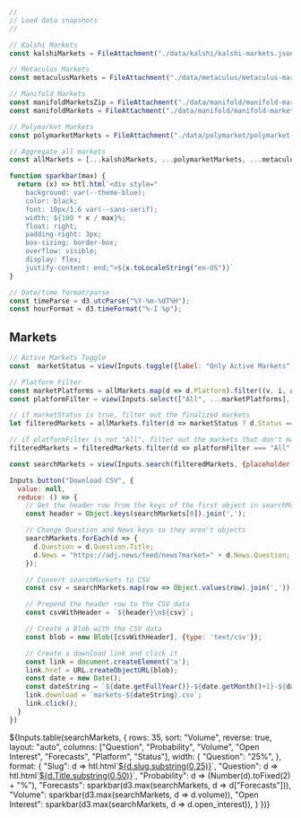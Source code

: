 ```js
//
// Load data snapshots
//

// Kalshi Markets 
const kalshiMarkets = FileAttachment("./data/kalshi/kalshi-markets.json").json();

// Metaculus Markets 
const metaculusMarkets = FileAttachment("./data/metaculus/metaculus-markets.json").json();

// Manifold Markets 
const manifoldMarketsZip = FileAttachment("./data/manifold/manifold-markets.zip").zip();
const manifoldMarkets = FileAttachment("./data/manifold/manifold-markets/markets.json").json();

// Polymarket Markets 
const polymarketMarkets = FileAttachment("./data/polymarket/polymarket-markets.json").json();
```

```js
// Aggregate all markets
const allMarkets = [...kalshiMarkets, ...polymarketMarkets, ...metaculusMarkets, ...manifoldMarkets];
```

```js
function sparkbar(max) {
  return (x) => htl.html`<div style="
    background: var(--theme-blue);
    color: black;
    font: 10px/1.6 var(--sans-serif);
    width: ${100 * x / max}%;
    float: right;
    padding-right: 3px;
    box-sizing: border-box;
    overflow: visible;
    display: flex;
    justify-content: end;">${x.toLocaleString("en-US")}`
}
```

```js
// Date/time format/parse
const timeParse = d3.utcParse("%Y-%m-%dT%H");
const hourFormat = d3.timeFormat("%-I %p");
```

## Markets

```js
// Active Markets Toggle
const  marketStatus = view(Inputs.toggle({label: "Only Active Markets", value: true, description: "Toggle to show only active markets"}));

// Platform Filter
const marketPlatforms = allMarkets.map(d => d.Platform).filter((v, i, a) => a.indexOf(v) === i)
const platformFilter = view(Inputs.select(["All", ...marketPlatforms], {label: "Platforms", value: "All"}));
```

```js
// if marketStatus is true, filter out the finalized markets
let filteredMarkets = allMarkets.filter(d => marketStatus ? d.Status === "active" | d.Status === null : true);

// if platformFilter is not "All", filter out the markets that don't match the platform
filteredMarkets = filteredMarkets.filter(d => platformFilter === "All" ? true : d.Platform === platformFilter);

const searchMarkets = view(Inputs.search(filteredMarkets, {placeholder: "Search markets…"}));
```

```js
Inputs.button("Download CSV", {
  value: null,
  reduce: () => {
    // Get the header row from the keys of the first object in searchMarkets
    const header = Object.keys(searchMarkets[0]).join(',');

    // Change Question and News keys so they aren't objects 
    searchMarkets.forEach(d => {
      d.Question = d.Question.Title;
      d.News = "https://adj.news/feed/news?market=" + d.News.Question;
    });

    // Convert searchMarkets to CSV
    const csv = searchMarkets.map(row => Object.values(row).join(',')).join('\n');

    // Prepend the header row to the CSV data
    const csvWithHeader = `${header}\n${csv}`;

    // Create a Blob with the CSV data
    const blob = new Blob([csvWithHeader], {type: 'text/csv'});

    // Create a download link and click it
    const link = document.createElement('a');
    link.href = URL.createObjectURL(blob);
    const date = new Date();
    const dateString = `${date.getFullYear()}-${date.getMonth()+1}-${date.getDate()}`;
    link.download = `markets-${dateString}.csv`;
    link.click();
  }
})
```

<div class="table-responsive">
  <div class="card" style="padding: 0;">
    ${Inputs.table(searchMarkets, {
      rows: 35, 
      sort: "Volume", 
      reverse: true,
      layout: "auto",
      columns: ["Question", "Probability", "Volume", "Open Interest", "Forecasts", "Platform", "Status"],
      width: {
        "Question": "25%",
      },
      format: {
        "Slug": d => htl.html`<a href="${d.url}" target="_blank">${d.slug.substring(0,25)}</a>`,
        "Question": d => htl.html`<a href="/explore/market?question=${d.Title}" target="_blank">${d.Title.substring(0,50)}</a>`,
        "Probability": d => (Number(d).toFixed(2) + "%"),
        "Forecasts": sparkbar(d3.max(searchMarkets, d => d["Forecasts"])),
        "Volume": sparkbar(d3.max(searchMarkets, d => d.volume)),
        "Open Interest": sparkbar(d3.max(searchMarkets, d => d.open_interest)),
      }
    })}
  </div>
</div>